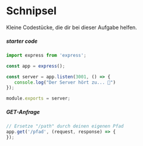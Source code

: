 # Schnipsel

Kleine Codestücke, die dir bei dieser Aufgabe helfen.

##### starter code
```javascript
import express from 'express';

const app = express();

const server = app.listen(3001, () => {
   console.log("Der Server hört zu... 🐒")
});

module.exports = server;
```

##### GET-Anfrage
```javascript
// Ersetze "/path" durch deinen eigenen Pfad
app.get('/pfad', (request, response) => {
});
```
